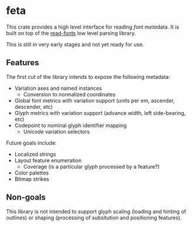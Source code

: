 # feta

This crate provides a high level interface for reading *f*ont m*eta*data. It 
is built on top of the [read-fonts] low level parsing library.

This is still in very early stages and not yet ready for use.

## Features

The first cut of the library intends to expose the following metadata:

* Variation axes and named instances
    * Conversion to normalized coordinates
* Global font metrics with variation support (units per em, ascender, descender, etc)
* Glyph metrics with variation support (advance width, left side-bearing, etc)
* Codepoint to nominal glyph identifier mapping
    * Unicode variation selectors

Future goals include:

* Localized strings
* Layout feature enumeration
    * Coverage (is a particular glyph processed by a feature?)
* Color palettes
* Bitmap strikes

## Non-goals

This library is not intended to support glyph scaling (loading and hinting of outlines) or
shaping (processing of subsitution and positioning features).

[read-fonts]: https://github.com/googlefonts/fontations/tree/main/read-fonts
